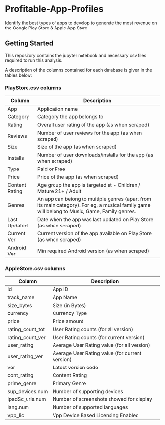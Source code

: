 # Profitable-App-Profiles
Identify the best types of apps to develop to generate the most revenue on the Google Play Store &amp; Apple App Store

## Getting Started
This repository contains the jupyter notebook and necessary csv files required to run this analysis.

A description of the columns contained for each database is given in the tables below:

### PlayStore.csv columns

Column|Description
---|---
App|Application name
Category|Category the app belongs to
Rating|Overall user rating of the app (as when scraped)
Reviews|Number of user reviews for the app (as when scraped)
Size|Size of the app (as when scraped)
Installs|Number of user downloads/installs for the app (as when scraped)
Type|Paid or Free
Price|Price of the app (as when scraped)
Content Rating|Age group the app is targeted at - Children / Mature 21+ / Adult
Genres|An app can belong to multiple genres (apart from its main category). For eg, a musical family game will belong to Music, Game, Family genres.
Last Updated|Date when the app was last updated on Play Store (as when scraped)
Current Ver|Current version of the app available on Play Store (as when scraped)
Android Ver|Min required Android version (as when scraped)

### AppleStore.csv columns

Column|Description
---|---
id|App ID
track_name|App Name
size_bytes|Size (in Bytes)
currency|Currency Type
price|Price amount
rating_count_tot|User Rating counts (for all version)
rating_count_ver|User Rating counts (for current version)
user_rating|Average User Rating value (for all version)
user_rating_ver|Average User Rating value (for current version)
ver|Latest version code
cont_rating|Content Rating
prime_genre|Primary Genre
sup_devices.num| Number of supporting devices
ipadSc_urls.num|Number of screenshots showed for display
lang.num|Number of supported languages
vpp_lic|Vpp Device Based Licensing Enabled
